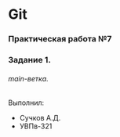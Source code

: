 # Git
### Практическая работа №7
### Задание 1.
###### main-ветка.
Выполнил:
* Сучков А.Д.
* УВПв-321